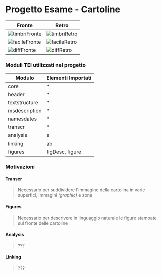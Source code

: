 # Progetto Esame - Cartoline
| Fronte | Retro |
| --- | --- |
| ![timbriFronte](cartolina7694-011/fronte.jpg) | ![timbriRetro](cartolina7694-011/retro.jpg) |
| ![facileFronte](cartolina7694-016/fronte.jpg) | ![facileRetro](cartolina7694-016/retro.jpg) |
| ![diffFronte](cartolina7694-020/fronte.jpg) | ![diffRetro](cartolina7694-020/retro.jpg) |

### Moduli TEI utilizzati nel progetto
| Modulo | Elementi Importati |
| --- | --- |
| core | * |
| header | * |
| textstructure | * |
| msdescription | * |
| namesdates | * |
| transcr | * |
| analysis | s |
| linking | ab |
| figures | figDesc, figure |

### Motivazioni
#### Transcr
> Necessario per suddividere l'immagine della cartolina in varie superfici, immagini _(graphic)_ e zone
#### Figures
> Necessario per descrivere in linguaggio naturale le figure stampate sul fronte delle cartoline
#### Analysis
> ???
#### Linking
> ???